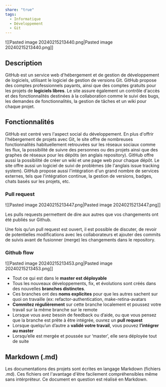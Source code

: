 ```yaml
---
share: "true"
tags:
  - Informatique
  - Développement
  - Git
---
```


![[Pasted image 20240215213440.png|Pasted image 20240215213440.png]]

## Description

GitHub est un service web d'hébergement et de gestion de développement de logiciels, utilisant le logiciel de gestion de versions Git. GitHub propose des comptes professionnels payants, ainsi que des comptes gratuits pour les projets de **logiciels libres**. Le site assure également un contrôle d'accès et des fonctionnalités destinées à la collaboration comme le suivi des bugs, les demandes de fonctionnalités, la gestion de tâches et un wiki pour chaque projet.

## Fonctionnalités

GitHub est centré vers l'aspect social du développement. En plus d'offrir l'hébergement de projets avec Git, le site offre de nombreuses fonctionnalités habituellement retrouvées sur les réseaux sociaux comme les flux, la possibilité de suivre des personnes ou des projets ainsi que des graphes de réseaux pour les dépôts (en anglais repository). GitHub offre aussi la possibilité de créer un wiki et une page web pour chaque dépôt. Le site offre aussi un logiciel de suivi de problèmes (de l'anglais issue tracking system). GitHub propose aussi l'intégration d'un grand nombre de services externes, tels que l'intégration continue, la gestion de versions, badges, chats basés sur les projets, etc.

### Pull request

![[Pasted image 20240215213447.png|Pasted image 20240215213447.png]]

Les pulls requests permettent de dire aux autres que vos changements ont été publiés sur Github.

Une fois qu’un pull request est ouvert, il est possible de discuter, de revoir de potentielles modifications avec les collaborateurs et ajouter des commits de suivis avant de fusionner (merge) les changements dans le repository.

### Github flow
![[Pasted image 20240215213453.png|Pasted image 20240215213453.png]]

- Tout ce qui est dans le **master est déployable**
- Tous les nouveaux développements, fix, et évolutions sont créés dans des nouvelles **branches distinctes**.
- Ces branches ont des **noms explicites** pour que les autres sachent sur quoi on travaille (ex: refactor-authentication, make-retina-avatars
- **Commitez régulièrement** sur cette branche localement et poussez votre travail sur la même branche sur le remote
- Lorsque vous avez besoin de feedback ou d’aide, ou que vous pensez que la branche est prête à être intégrée, ouvrez un **pull request**
- Lorsque quelqu’un d’autre a **validé votre travail**, vous pouvez **l’intégrer au master**
- Lorsqu’elle est mergée et poussée sur ‘master’, elle sera déployée tout de suite

## Markdown (.md)
Les documentations des projets sont écrites en langage Markdown (fichiers .md). Ces fichiers ont l'avantage d'être facilement compréhensibles même sans intérpréteur. Ce document en question est réalisé en Markdown.